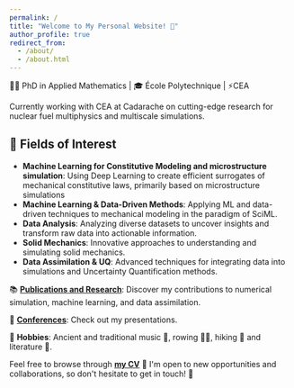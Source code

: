 ```yaml
---
permalink: /
title: "Welcome to My Personal Website! 🌟"
author_profile: true
redirect_from: 
  - /about/
  - /about.html
---
```


👨‍🎓 PhD in Applied Mathematics | 🎓 École Polytechnique | ⚡CEA

Currently working with CEA at Cadarache on cutting-edge research for nuclear fuel multiphysics and multiscale simulations.



## 🔬 Fields of Interest

- **Machine Learning for Constitutive Modeling and microstructure simulation**: Using Deep Learning to create efficient surrogates of mechanical constitutive laws, primarily based on microstructure simulations
- **Machine Learning & Data-Driven Methods**: Applying ML and data-driven techniques to mechanical modeling in the paradigm of SciML.
- **Data Analysis**: Analyzing diverse datasets to uncover insights and transform raw data into actionable information.
- **Solid Mechanics**: Innovative approaches to understanding and simulating solid mechanics.
- **Data Assimilation & UQ**: Advanced techniques for integrating data into simulations and Uncertainty Quantification methods.


📚 [**Publications and Research**](publications/): Discover my contributions to numerical simulation, machine learning, and data assimilation.

🎤 [**Conferences**](talks/): Check out my presentations.

🎵 **Hobbies**: Ancient and traditional music 🎼, rowing 🚣‍♂️, hiking 🌄 and literature 📖.

Feel free to browse through [**my CV**](cv/) 📄 I'm open to new opportunities and collaborations, so don't hesitate to get in touch! 🤝
